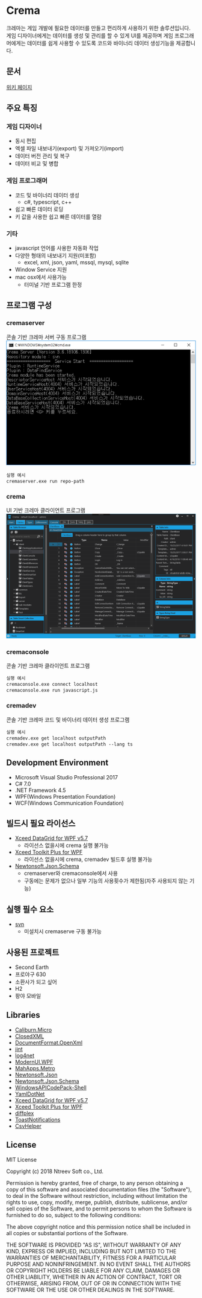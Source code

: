 # Crema
크레마는 게임 개발에 필요한 데이터를 만들고 편리하게 사용하기 위한 솔루션입니다. 
게임 디자이너에게는 데이터를 생성 및 관리를 할 수 있게 UI를 제공하며
게임 프로그래머에게는 데이터를 쉽게 사용할 수 있도록 코드와 바이너리 데이터 생성기능을 제공합니다.

## 문서
[위키 페이지](https://github.com/NtreevSoft/Crema/wiki)

## 주요 특징
### 게임 디자이너
* 동시 편집
* 엑셀 파일 내보내기(export) 및 가져오기(import)
* 데이터 버전 관리 및 복구
* 데이터 비교 및 병합
### 게임 프로그래머
* 코드 및 바이너리 데이터 생성
   * c#, typescript, c++
* 쉽고 빠른 데이터 로딩
* 키 값을 사용한 쉽고 빠른 데이터를 열람
### 기타
* javascript 언어를 사용한 자동화 작업
* 다양한 형태의 내보내기 지원(미포함)
   * excel, xml, json, yaml, mssql, mysql, sqlite
* Window Service 지원
* mac osx에서 사용가능
   * 터미널 기반 프로그램 한정

## 프로그램 구성
### cremaserver
콘솔 기반 크레마 서버 구동 프로그램
![Alt text](cremaserver.png)

    실행 예시
    cremaserver.exe run repo-path
### crema
UI 기반 크레마 클라이언트 프로그램
![Alt text](crema.png)
### cremaconsole
콘솔 기반 크레마 클라이언트 프로그램

    실행 예시
    cremaconsole.exe connect localhost
    cremaconsole.exe run javascript.js
### cremadev
콘솔 기반 크레마 코드 및 바이너리 데이터 생성 프로그램

    실행 예시
    cremadev.exe get localhost outputPath
    cremadev.exe get localhost outputPath --lang ts

## Development Environment
* Microsoft Visual Studio Professional 2017
* C# 7.0
* .NET Framework 4.5
* WPF(Windows Presentation Foundation)
* WCF(Windows Communication Foundation)

## 빌드시 필요 라이선스
* [Xceed DataGrid for WPF v5.7](https://xceed.com/product/xceed-datagrid-for-wpf/)
    * 라이선스 없을시에 crema 실행 불가능
* [Xceed Toolkit Plus for WPF](https://xceed.com/xceed-toolkit-plus-for-wpf/)
    * 라이선스 없을시에 crema, cremadev 빌드후 실행 불가능
* [Newtonsoft.Json.Schema](https://www.newtonsoft.com/jsonschema)
    * cremaserver와 cremaconsole에서 사용
    * 구동에는 문제가 없으나 일부 기능의 사용횟수가 제한됨(자주 사용되지 않는 기능)

## 실행 필수 요소
* [svn](https://tortoisesvn.net/)
    * 미설치시 cremaserve 구동 불가능

## 사용된 프로젝트
* Second Earth
* 프로야구 630
* 소환사가 되고 싶어
* H2
* 팡야 모바일

## Libraries
* [Caliburn.Micro](https://caliburnmicro.com/)
* [ClosedXML](https://github.com/ClosedXML/ClosedXML)
* [DocumentFormat.OpenXml](https://github.com/OfficeDev/Open-XML-SDK)
* [jint](https://github.com/sebastienros/jint)
* [log4net](http://logging.apache.org/log4net/)
* [ModernUI.WPF](https://github.com/firstfloorsoftware/mui)
* [MahApps.Metro](https://github.com/MahApps/MahApps.Metro)
* [Newtonsoft.Json](https://www.newtonsoft.com/json)
* [Newtonsoft.Json.Schema](https://www.newtonsoft.com/jsonschema)
* [WindowsAPICodePack-Shell](https://github.com/aybe/Windows-API-Code-Pack-1.1)
* [YamlDotNet](https://github.com/aaubry/YamlDotNet/wiki)
* [Xceed DataGrid for WPF v5.7](https://xceed.com/product/xceed-datagrid-for-wpf/)
* [Xceed Toolkit Plus for WPF](https://xceed.com/xceed-toolkit-plus-for-wpf/)
* [diffplex](https://github.com/mmanela/diffplex)
* [ToastNotifications](https://github.com/rafallopatka/ToastNotifications)
* [CsvHelper](https://github.com/JoshClose/CsvHelper)

## License
MIT License

Copyright (c) 2018 Ntreev Soft co., Ltd.

Permission is hereby granted, free of charge, to any person obtaining a copy of this software and associated documentation files (the "Software"), to deal in the Software without restriction, including without limitation the rights to use, copy, modify, merge, publish, distribute, sublicense, and/or sell copies of the Software, and to permit persons to whom the Software is furnished to do so, subject to the following conditions:

The above copyright notice and this permission notice shall be included in all copies or substantial portions of the Software.

THE SOFTWARE IS PROVIDED "AS IS", WITHOUT WARRANTY OF ANY KIND, EXPRESS OR IMPLIED, INCLUDING BUT NOT LIMITED TO THE WARRANTIES OF MERCHANTABILITY, FITNESS FOR A PARTICULAR PURPOSE AND NONINFRINGEMENT. IN NO EVENT SHALL THE AUTHORS OR COPYRIGHT HOLDERS BE LIABLE FOR ANY CLAIM, DAMAGES OR OTHER LIABILITY, WHETHER IN AN ACTION OF CONTRACT, TORT OR OTHERWISE, ARISING FROM, OUT OF OR IN CONNECTION WITH THE SOFTWARE OR THE USE OR OTHER DEALINGS IN THE SOFTWARE.

